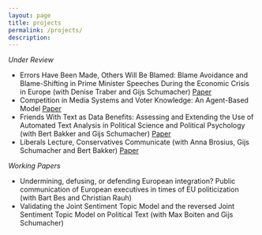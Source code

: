 ```yaml
---
layout: page
title: projects
permalink: /projects/
description:
---
```



*Under Review*

- Errors Have Been Made, Others Will Be Blamed: Blame Avoidance and Blame-Shifting in Prime Minister Speeches During the Economic Crisis in Europe (with Denise Traber and Gijs Schumacher) [Paper](https://osf.io/kg6qs/)
- Competition in Media Systems and Voter Knowledge: An Agent-Based Model [Paper](https://osf.io/u7wbr/)
- Friends With Text as Data Benefits: Assessing and Extending the Use of Automated Text Analysis in Political Science and Political Psychology (with Bert Bakker and Gijs Schumacher) [Paper](https://osf.io/vzykp/)
- Liberals Lecture, Conservatives Communicate (with Anna Brosius, Gijs Schumacher and Bert Bakker) [Paper](https://osf.io/xv4a3)

*Working Papers*
- Undermining, defusing, or defending European integration? Public communication of European executives in times of EU politicization  (with Bart Bes and Christian Rauh)
- Validating the Joint Sentiment Topic Model and the reversed Joint Sentiment Topic Model on Political Text (with Max Boiten and Gijs Schumacher)